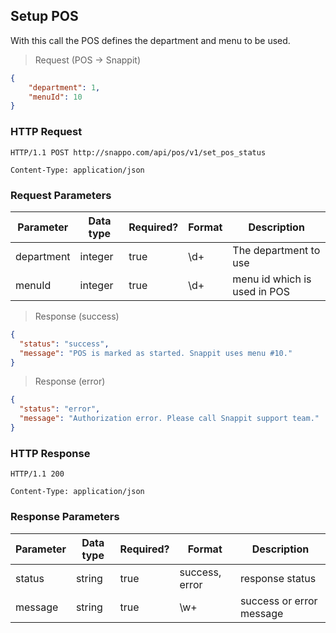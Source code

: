 ## Setup POS

With this call the POS defines the department and menu to be used.

> Request (POS -> Snappit)

```json
{
    "department": 1,
    "menuId": 10
}
```

### HTTP Request

`HTTP/1.1 POST http://snappo.com/api/pos/v1/set_pos_status`

`Content-Type: application/json`

### Request Parameters

Parameter | Data type | Required? | Format | Description
--------- | --------- | --------- | ------ | -----------
department | integer | true | \d+ | The department to use
menuId     | integer | true | \d+ | menu id which is used in POS 


> Response (success)

```json
{
  "status": "success",
  "message": "POS is marked as started. Snappit uses menu #10."
}
```

> Response (error)

```json
{
  "status": "error",
  "message": "Authorization error. Please call Snappit support team."
}
```

### HTTP Response

`HTTP/1.1 200`

`Content-Type: application/json`

### Response Parameters

Parameter | Data type | Required? | Format | Description
--------- | --------- | --------- | ------ | -----------
status | string | true | success, error | response status
message | string | true | \w+ | success or error message
